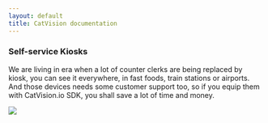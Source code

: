 ```yaml
---
layout: default
title: CatVision documentation
---
```


### Self-service Kiosks

We are living in era when a lot of counter clerks are being replaced by kiosk, you can see it everywhere, in fast foods, train stations or airports. And those devices needs some customer support too, so if you equip them with CatVision.io SDK, you shall save a lot of time and money.

![]({{site.url}}/catvision/assets/images/cvio_example_kiosk.jpg)

